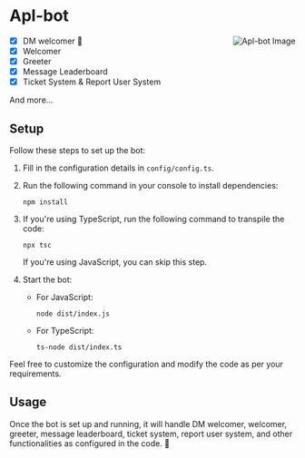 # Apl-bot

<div style="float: right; margin-left: 10px;">
  <img src="https://github.com/iLxlo/Apl-bot/assets/98545753/8fe51d52-ec86-4ac6-b5fa-ab85af1d3019" alt="Apl-bot Image">
</div>

- [x] DM welcomer 🚀 
- [x] Welcomer
- [x] Greeter
- [x] Message Leaderboard
- [x] Ticket System & Report User System

And more...

## Setup
Follow these steps to set up the bot:

1. Fill in the configuration details in `config/config.ts`.
2. Run the following command in your console to install dependencies:
    ```
    npm install
    ```
3. If you're using TypeScript, run the following command to transpile the code:
    ```
    npx tsc
    ```
   If you're using JavaScript, you can skip this step.

4. Start the bot:
   - For JavaScript:
     ```
     node dist/index.js
     ```
   - For TypeScript:
     ```
     ts-node dist/index.ts
     ```

Feel free to customize the configuration and modify the code as per your requirements.

## Usage
Once the bot is set up and running, it will handle DM welcomer, welcomer, greeter, message leaderboard, ticket system, report user system, and other functionalities as configured in the code. 🎉
